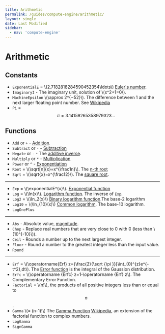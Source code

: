 ```yaml
---
title: Arithmetic
permalink: /guides/compute-engine/arithmetic/
layout: single
date: Last Modified
sidebar:
  - nav: 'compute-engine'
---
```


<script type='module'>
    import {  renderMathInDocument } 
      from '//unpkg.com/mathlive/dist/mathlive.min.mjs';
    renderMathInDocument({
      TeX: {
        delimiters: {
          inline: [ ['$', '$'], ['\\(', '\\)']],
          display: [['$$', '$$'],['\\[', '\\]']],
        },
      },
      asciiMath: null,
      processEnvironments : false,
      renderAccessibleContent: false,
    });
</script>

# Arithmetic

## Constants

- `ExponentialE` = \\(2.7182818284590452354\ldots\\)
  [Euler's number](https://www.wikidata.org/wiki/Q82435).
- `ImaginaryI` - The imaginary unit, solution of \\(x^2+1=0\\).
- `MachineEpsilon` \\(\approx 2^{−52}\\). The difference between 1 and the next
  larger floating point number. See
  [Wikipedia](https://en.wikipedia.org/wiki/Machine_epsilon)
- `Pi` = $$\pi = 3.14159265358979323\ldots$$

## Functions

- `Add` or `+` - [Addition](https://www.wikidata.org/wiki/Q32043).
- `Subtract` or `-` - [Subtraction](https://www.wikidata.org/wiki/Q32043)
- `Negate` or `-` - The
  [additive inverse](https://www.wikidata.org/wiki/Q715358).
- `Multiply` or `*` - [Multiplication](https://www.wikidata.org/wiki/Q40276)
- `Power` or `^` - [Exponentiation](https://www.wikidata.org/wiki/Q33456)
- `Root` = \\(\sqrt[n]{x}=x^{\frac1n}\\). The
  [n-th root](https://www.wikidata.org/wiki/Q601053)
- `Sqrt` = \\(\sqrt{x}=x^{\frac12}\\). The
  [square root](https://www.wikidata.org/wiki/Q134237).

---

- `Exp` = \\(\exponentialE^{x}\\).
  [Exponential function](https://www.wikidata.org/wiki/Q168698)
- `Log` = \\(\ln(x)\\).
  [Logarithm function](https://www.wikidata.org/wiki/Q11197). The inverse of
  `Exp`.
- `Log2` = \\(\ln_2(x)\\)
  [Binary logarithm function](https://www.wikidata.org/wiki/Q581168).The base-2
  logarithm
- `Log10` = \\(\ln_{10}(x)\\) [Common logarithm](Q966582). The base-10 logarithm.
- `LogOnePlus`

---

- `Abs` - Absolute value, [magnitude](https://www.wikidata.org/wiki/Q3317982).
- `Chop` - Replace real numbers that are very close to 0 with 0 (less than
  \\(10^{-10}\\)).
- `Ceil` - Rounds a number up to the next largest integer.
- `Floor` - Round a number to the greatest integer less than the input value.
- `Round`

---

- `Erf` =
  \\(\operatorname{Erf} z={\frac{2}{\sqrt {\pi }}}\int_{0}^{z}e^{-t^2}\,dt\\). The
  [Error function](https://en.wikipedia.org/wiki/Error_function) is the integral
  of the Gaussion distribution.
- `Erfc` = \\(\operatorname {Erfc} z=1-\operatorname {Erf} z\\). The Complementary
  Error Function.
- `Factorial` = \\(n!\\), the products of all positive integers less than or equal
  to $$n$$.
- `Gamma` \\(= (n-1)!\\) The
  [Gamma Function](https://www.wikidata.org/wiki/Q190573)
  [Wikipedia](https://en.wikipedia.org/wiki/Gamma_function), an extension of the
  factorial function to complex numbers.
- `LogGamma`
- `SignGamma`
